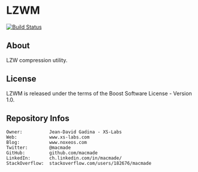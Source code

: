 LZWM
====

[![Build Status](https://travis-ci.org/macmade/LZWM-Old.svg?branch=master)](https://travis-ci.org/macmade/LZWM-Old)

About
-----

LZW compression utility. 

License
-------

LZWM is released under the terms of the Boost Software License - Version 1.0.

Repository Infos
----------------

    Owner:			Jean-David Gadina - XS-Labs
    Web:			www.xs-labs.com
    Blog:			www.noxeos.com
    Twitter:		@macmade
    GitHub:			github.com/macmade
    LinkedIn:		ch.linkedin.com/in/macmade/
    StackOverflow:	stackoverflow.com/users/182676/macmade